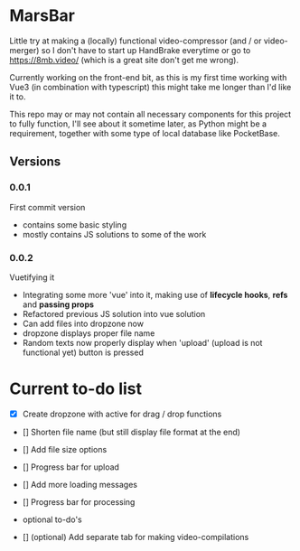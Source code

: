 # MarsBar

Little try at making a (locally) functional video-compressor (and / or video-merger) so I don't have to start up HandBrake everytime or go to https://8mb.video/ (which is a great site don't get me wrong).

Currently working on the front-end bit, as this is my first time working with Vue3 (in combination with typescript) this might take me longer than I'd like it to.

This repo may or may not contain all necessary components for this project to fully function, I'll see about it sometime later, as Python might be a requirement, together with some type of local database like PocketBase.

## Versions

### 0.0.1

First commit version
- contains some basic styling
- mostly contains JS solutions to some of the work

### 0.0.2

Vuetifying it
- Integrating some more 'vue' into it, making use of **lifecycle hooks**, **refs** and **passing props**
- Refactored previous JS solution into vue solution
- Can add files into dropzone now
- dropzone displays proper file name
- Random texts now properly display when 'upload' (upload is not functional yet) button is pressed

# Current to-do list

- [x] Create dropzone with active for drag / drop functions
- [] Shorten file name (but still display file format at the end)
- [] Add file size options
- [] Progress bar for upload
- [] Add more loading messages
- [] Progress bar for processing

- optional to-do's
- [] \(optional) Add separate tab for making video-compilations